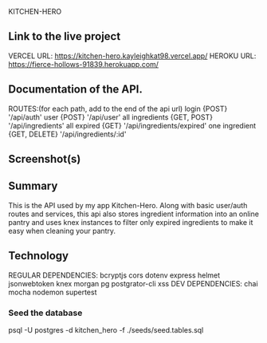 
KITCHEN-HERO
## Link to the live project
VERCEL URL:    https://kitchen-hero.kayleighkat98.vercel.app/
HEROKU URL:    https://fierce-hollows-91839.herokuapp.com/ 
## Documentation of the API.
ROUTES:(for each path, add to the end of the api url)
    login {POST}
        '/api/auth'
    user {POST}
        '/api/user'
    all ingredients {GET, POST}
        '/api/ingredients'
    all expired {GET} 
        '/api/ingredients/expired'
    one ingredient {GET, DELETE}
        '/api/ingredients/:id'
## Screenshot(s)
## Summary
This is the API used by my app Kitchen-Hero. Along with basic user/auth routes and services, this api also stores ingredient information into an online pantry and uses knex instances to filter only expired ingredients to make it easy when cleaning your pantry.
## Technology
REGULAR DEPENDENCIES:
    bcryptjs
    cors
    dotenv
    express
    helmet
    jsonwebtoken
    knex
    morgan
    pg
    postgrator-cli
    xss
DEV DEPENDENCIES:
    chai
    mocha
    nodemon
    supertest
### Seed the database

psql -U postgres -d kitchen_hero -f ./seeds/seed.tables.sql




